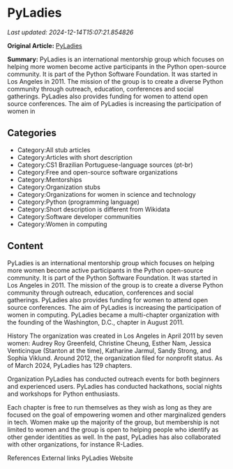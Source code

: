 # PyLadies

_Last updated: 2024-12-14T15:07:21.854826_

**Original Article:** [PyLadies](https://en.wikipedia.org/wiki/PyLadies)

**Summary:** PyLadies is an international mentorship group which focuses on helping more women become active participants in the Python open-source community. It is part of the Python Software Foundation. It was started in Los Angeles in 2011. The mission of the group is to create a diverse Python community through outreach, education, conferences and social gatherings. PyLadies also provides funding for women to attend open source conferences. The aim of PyLadies is increasing the participation of women in 

## Categories
- Category:All stub articles
- Category:Articles with short description
- Category:CS1 Brazilian Portuguese-language sources (pt-br)
- Category:Free and open-source software organizations
- Category:Mentorships
- Category:Organization stubs
- Category:Organizations for women in science and technology
- Category:Python (programming language)
- Category:Short description is different from Wikidata
- Category:Software developer communities
- Category:Women in computing

## Content

PyLadies is an international mentorship group which focuses on helping more women become active participants in the Python open-source community. It is part of the Python Software Foundation. It was started in Los Angeles in 2011. The mission of the group is to create a diverse Python community through outreach, education, conferences and social gatherings. PyLadies also provides funding for women to attend open source conferences. The aim of PyLadies is increasing the participation of women in computing. PyLadies became a multi-chapter organization with the founding of the Washington, D.C., chapter in August 2011.

History
The organization was created in Los Angeles in April 2011 by seven women: Audrey Roy Greenfeld, Christine Cheung, Esther Nam, Jessica Venticinque (Stanton at the time), Katharine Jarmul, Sandy Strong, and Sophia Viklund. Around 2012, the organization filed for nonprofit status.
As of March 2024, PyLadies has 129 chapters.

Organization
PyLadies has conducted outreach events for both beginners and experienced users. PyLadies has conducted hackathons, social nights and workshops for Python enthusiasts.

Each chapter is free to run themselves as they wish as long as they are focused on the goal of empowering women and other marginalized genders in tech. Women make up the majority of the group, but membership is not limited to women and the group is open to helping people who identify as other gender identities as well.
In the past, PyLadies has also collaborated with other organizations, for instance R-Ladies.

References
External links
PyLadies Website